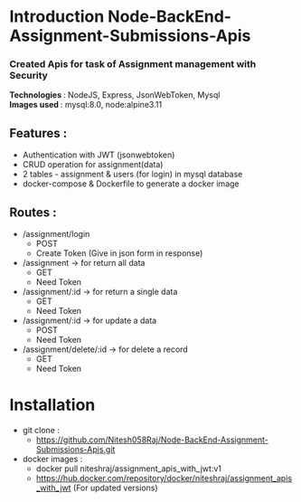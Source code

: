# Introduction Node-BackEnd-Assignment-Submissions-Apis

### Created Apis for task of Assignment management with Security 
<b>Technologies </b> : NodeJS, Express, JsonWebToken, Mysql <br>
<b>Images used </b>: mysql:8.0, node:alpine3.11

## Features : 
  - Authentication with JWT (jsonwebtoken)
  - CRUD operation for assignment(data)
  - 2 tables - assignment & users (for login) in mysql database
  - docker-compose & Dockerfile to generate a docker image
  
## Routes :
  - /assignment/login 
      -  POST 
      -  Create Token (Give in json form in response)    
  - /assignment -> for return all data                         
      -  GET   
      -  Need Token
  - /assignment/:id -> for return a single data         
     -  GET   
     -  Need Token
  - /assignment/:id -> for update a data                   
     -  POST  
     -  Need Token
  - /assignment/delete/:id -> for delete a record    
    -  GET   
    -  Need Token

# Installation 

- git clone     : 
   - https://github.com/Nitesh058Raj/Node-BackEnd-Assignment-Submissions-Apis.git
- docker images : 
   - docker pull niteshraj/assignment_apis_with_jwt:v1 
   - https://hub.docker.com/repository/docker/niteshraj/assignment_apis_with_jwt (For updated versions)
